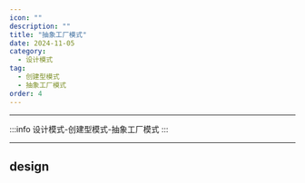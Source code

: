 ```yaml
---
icon: ""
description: ""
title: "抽象工厂模式"
date: 2024-11-05
category:
  - 设计模式
tag: 
  - 创建型模式
  - 抽象工厂模式
order: 4
---
```


---

:::info
设计模式-创建型模式-抽象工厂模式
:::

---

## design
